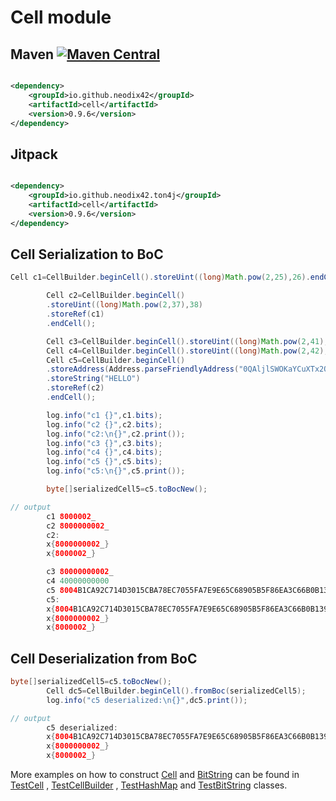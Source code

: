 # Cell module

## Maven [![Maven Central][maven-central-svg]][maven-central]

```xml

<dependency>
    <groupId>io.github.neodix42</groupId>
    <artifactId>cell</artifactId>
    <version>0.9.6</version>
</dependency>
```

## Jitpack

```xml

<dependency>
    <groupId>io.github.neodix42.ton4j</groupId>
    <artifactId>cell</artifactId>
    <version>0.9.6</version>
</dependency>
```

## Cell Serialization to BoC

```java
Cell c1=CellBuilder.beginCell().storeUint((long)Math.pow(2,25),26).endCell();

        Cell c2=CellBuilder.beginCell()
        .storeUint((long)Math.pow(2,37),38)
        .storeRef(c1)
        .endCell();

        Cell c3=CellBuilder.beginCell().storeUint((long)Math.pow(2,41),42).endCell();
        Cell c4=CellBuilder.beginCell().storeUint((long)Math.pow(2,42),44).endCell();
        Cell c5=CellBuilder.beginCell()
        .storeAddress(Address.parseFriendlyAddress("0QAljlSWOKaYCuXTx2OCr9P08y40SC2vw3UeM1hYnI3gDY7I"))
        .storeString("HELLO")
        .storeRef(c2)
        .endCell();

        log.info("c1 {}",c1.bits);
        log.info("c2 {}",c2.bits);
        log.info("c2:\n{}",c2.print());
        log.info("c3 {}",c3.bits);
        log.info("c4 {}",c4.bits);
        log.info("c5 {}",c5.bits);
        log.info("c5:\n{}",c5.print());

        byte[]serializedCell5=c5.toBocNew();

// output
        c1 8000002_
        c2 8000000002_
        c2:
        x{8000000002_}
        x{8000002_}

        c3 80000000002_
        c4 40000000000
        c5 8004B1CA92C714D3015CBA78EC7055FA7E9E65C68905B5F86EA3C66B0B1391BC01A908A98989F_
        c5:
        x{8004B1CA92C714D3015CBA78EC7055FA7E9E65C68905B5F86EA3C66B0B1391BC01A908A98989F_}
        x{8000000002_}
        x{8000002_}
```

## Cell Deserialization from BoC

```java
byte[]serializedCell5=c5.toBocNew();
        Cell dc5=CellBuilder.beginCell().fromBoc(serializedCell5);
        log.info("c5 deserialized:\n{}",dc5.print());

// output
        c5 deserialized:
        x{8004B1CA92C714D3015CBA78EC7055FA7E9E65C68905B5F86EA3C66B0B1391BC01A908A98989F_}
        x{8000000002_}
        x{8000002_}
```

More examples on how to construct [Cell](../cell/src/main/java/org/ton/java/cell/Cell.java)
and [BitString](../bitstring/src/main/java/org/ton/java/bitstring/BitString.java) can be
found in [TestCell](../cell/src/test/java/org/ton/java/cell/TestCell.java)
, [TestCellBuilder](../cell/src/test/java/org/ton/java/cell/TestCellBuilder.java)
, [TestHashMap](../cell/src/test/java/org/ton/java/cell/TestHashMap.java)
and [TestBitString](../bitstring/src/test/java/org/ton/java/bitstring/TestBitString.java) classes.


[maven-central-svg]: https://img.shields.io/maven-central/v/io.github.neodix42/cell

[maven-central]: https://mvnrepository.com/artifact/io.github.neodix42/cell

[ton-svg]: https://img.shields.io/badge/Based%20on-TON-blue

[ton]: https://ton.org